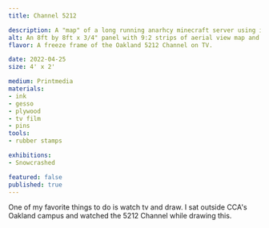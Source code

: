 ```yaml
---
title: Channel 5212

description: A "map" of a long running anarhcy minecraft server using images of the world.
alt: An 8ft by 8ft x 3/4" panel with 9:2 strips of aerial view map and 3:4 labels of structures that occur within the minecraft server 2b2t.
flavor: A freeze frame of the Oakland 5212 Channel on TV.

date: 2022-04-25
size: 4' x 2'

medium: Printmedia
materials:
- ink
- gesso
- plywood
- tv film
- pins
tools:
- rubber stamps

exhibitions:
- Snowcrashed

featured: false
published: true
---
```

One of my favorite things to do is watch tv and draw.
I sat outside CCA's Oakland campus and watched the 5212 Channel while drawing this.
